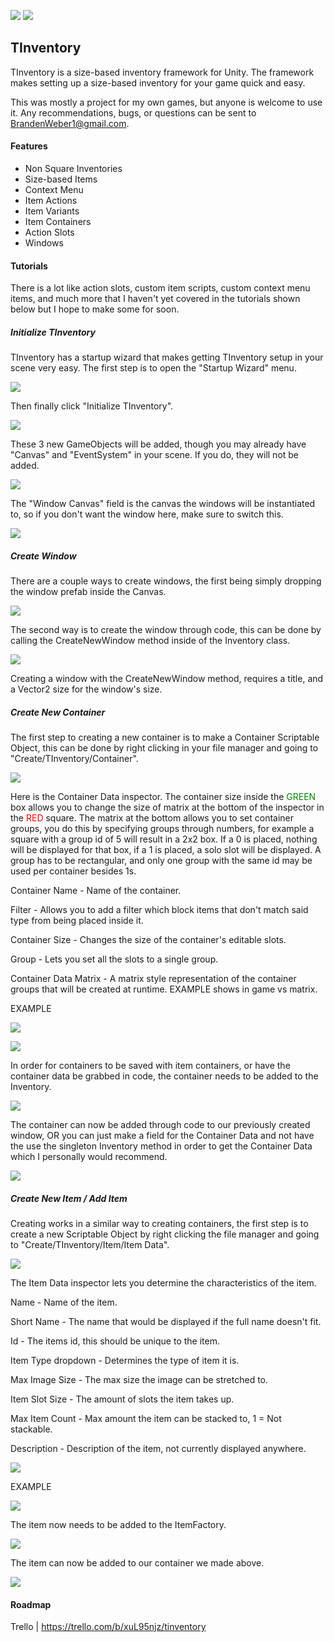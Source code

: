 ![](https://img.shields.io/static/v1?label=Version&message=1.0.0&color=%3CCOLOR%3E) ![](https://img.shields.io/static/v1?label=Unity&message=2020.2.2f1&color=%3CCOLOR%3E)

## TInventory

TInventory is a size-based inventory framework for Unity. The framework makes setting up a size-based inventory for your game quick and easy. 

This was mostly a project for my own games, but anyone is welcome to use it. Any recommendations, bugs, or questions can be sent to BrandenWeber1@gmail.com.



#### Features

- Non Square Inventories
- Size-based Items
- Context Menu
- Item Actions
- Item Variants
- Item Containers
- Action Slots
- Windows



#### Tutorials

There is a lot like action slots, custom item scripts, custom context menu items, and much more that I haven't yet covered in the tutorials shown below but I hope to make some for soon.


##### Initialize TInventory

TInventory has a startup wizard that makes getting TInventory setup in your scene very easy. The first step is to open the "Startup Wizard" menu.

![](https://i.imgur.com/q3e5spv.png)

Then finally click "Initialize TInventory".

![](https://i.imgur.com/FBmXnTg.png)

These 3 new GameObjects will be added, though you may already have "Canvas" and "EventSystem" in your scene. If you do, they will not be added.

![](https://i.imgur.com/FglXNGN.png)

The "Window Canvas" field is the canvas the windows will be instantiated to, so if you don't want the window here, make sure to switch this.

![](https://i.imgur.com/Z0xFLmT.png)





##### Create Window

There are a couple ways to create windows, the first being simply dropping the window prefab inside the Canvas.

![](https://i.imgur.com/OlwFhLx.png)

The second way is to create the window through code, this can be done by calling the CreateNewWindow method inside of the Inventory class.

![](https://i.imgur.com/zpaAd7Y.png)

Creating a window with the CreateNewWindow method, requires a title, and a Vector2 size for the window's size.





##### Create New Container

The first step to creating a new container is to make a Container Scriptable Object, this can be done by right clicking in your file manager and going to "Create/TInventory/Container".

![](https://i.imgur.com/6kNb3WI.png)

Here is the Container Data inspector. The container size inside the <span style="color:green">GREEN</span> box allows you to change the size of matrix at the bottom of the inspector in the <span style="color:red">RED</span> square. The matrix at the bottom allows you to set container groups, you do this by specifying groups through numbers, for example a square with a group id of 5 will result in a 2x2 box. If a 0 is placed, nothing will be displayed for that box, if a 1 is placed, a solo slot will be displayed. A group has to be rectangular, and only one group with the same id may be used per container besides 1s.

Container Name - Name of the container.

Filter - Allows you to add a filter which block items that don't match said type from being placed inside it.

Container Size - Changes the size of the container's editable slots.

Group - Lets you set all the slots to a single group.

Container Data Matrix - A matrix style representation of the container groups that will be created at runtime. EXAMPLE shows in game vs matrix.

EXAMPLE

![](https://i.imgur.com/7fCSi0Y.png)

![](https://i.imgur.com/QLLOlqT.png)

In order for containers to be saved with item containers, or have the container data be grabbed in code, the container needs to be added to the Inventory.

![](https://i.imgur.com/FZGnF2L.png)



The container can now be added through code to our previously created window, OR you can just make a field for the Container Data and not have the use the singleton Inventory method in order to get the Container Data which I personally would recommend.

![](https://i.imgur.com/Emj9eNM.png)





##### Create New Item / Add Item

Creating works in a similar way to creating containers, the first step is to create a new Scriptable Object by right clicking the file manager and going to "Create/TInventory/Item/Item Data".

![](https://i.imgur.com/J7vNmFx.png)



The Item Data inspector lets you determine the characteristics of the item. 

Name - Name of the item.

Short Name - The name that would be displayed if the full name doesn't fit.

Id - The items id, this should be unique to the item.

Item Type dropdown - Determines the type of item it is.

Max Image Size - The max size the image can be stretched to.

Item Slot Size - The amount of slots the item takes up.

Max Item Count - Max amount the item can be stacked to, 1 = Not stackable.

Description - Description of the item, not currently displayed anywhere.

![](https://i.imgur.com/idGbRPA.png)



EXAMPLE

![](D:\TInventory\HowToCreateItem\3.png)



The item now needs to be added to the ItemFactory.

![](D:\TInventory\HowToCreateItem\4.png)



The item can now be added to our container we made above.

![](D:\TInventory\HowToCreateItem\5.png)



#### Roadmap

Trello | https://trello.com/b/xuL95njz/tinventory

